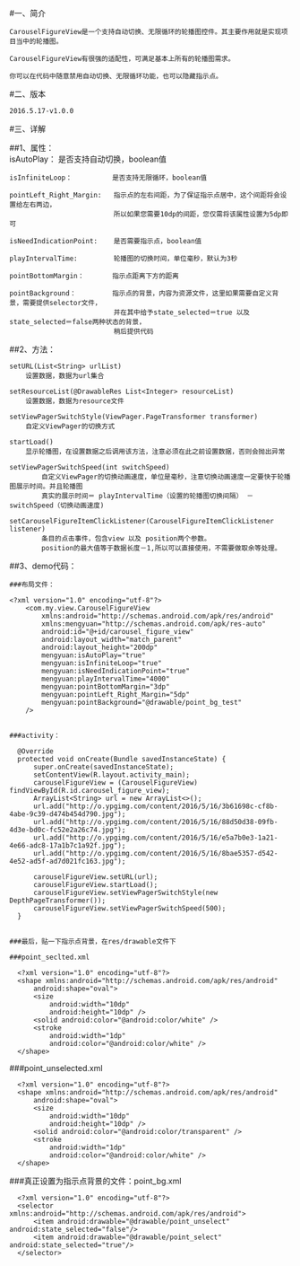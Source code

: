 #一、简介

    CarouselFigureView是一个支持自动切换、无限循环的轮播图控件。其主要作用就是实现项目当中的轮播图。

    CarouselFigureView有很强的适配性，可满足基本上所有的轮播图需求。

    你可以在代码中随意禁用自动切换、无限循环功能，也可以隐藏指示点。

#二、版本

    2016.5.17-v1.0.0

    







#三、详解

  ##1、属性：      
    isAutoPlay：              是否支持自动切换，boolean值
    
    isInfiniteLoop：          是否支持无限循环，boolean值  
    
    pointLeft_Right_Margin:   指示点的左右间距，为了保证指示点居中，这个间距将会设置给左右两边，
                              所以如果您需要10dp的间距，您仅需将该属性设置为5dp即可     
                              
    isNeedIndicationPoint:    是否需要指示点，boolean值
    
    playIntervalTime:         轮播图的切换时间，单位毫秒，默认为3秒
    
    pointBottomMargin：       指示点距离下方的距离
    
    pointBackground：         指示点的背景，内容为资源文件，这里如果需要自定义背景，需要提供selector文件，
                              并在其中给予state_selected＝true 以及state_selected＝false两种状态的背景，                 
                              稍后提供代码
                              
  ##2、方法：  
  
    setURL(List<String> urlList)                
        设置数据，数据为url集合
        
    setResourceList(@DrawableRes List<Integer> resourceList)  
        设置数据，数据为resource文件

    setViewPagerSwitchStyle(ViewPager.PageTransformer transformer)  
        自定义ViewPager的切换方式
        
    startLoad()     
        显示轮播图，在设置数据之后调用该方法，注意必须在此之前设置数据，否则会抛出异常
        
    setViewPagerSwitchSpeed(int switchSpeed)
            自定义ViewPager的切换动画速度，单位是毫秒，注意切换动画速度一定要快于轮播图展示时间。并且轮播图
            真实的展示时间＝ playIntervalTime（设置的轮播图切换间隔） － switchSpeed（切换动画速度)
            
    setCarouselFigureItemClickListener(CarouselFigureItemClickListener listener)
            条目的点击事件，包含view 以及 position两个参数。
            position的最大值等于数据长度－1,所以可以直接使用，不需要做取余等处理。
  ##3、demo代码：

    ###布局文件：            

    <?xml version="1.0" encoding="utf-8"?>
        <com.my.view.CarouselFigureView
            xmlns:android="http://schemas.android.com/apk/res/android"
            xmlns:mengyuan="http://schemas.android.com/apk/res-auto"
            android:id="@+id/carousel_figure_view"
            android:layout_width="match_parent"
            android:layout_height="200dp"
            mengyuan:isAutoPlay="true"
            mengyuan:isInfiniteLoop="true"
            mengyuan:isNeedIndicationPoint="true"
            mengyuan:playIntervalTime="4000"
            mengyuan:pointBottomMargin="3dp"
            mengyuan:pointLeft_Right_Margin="5dp"
            mengyuan:pointBackground="@drawable/point_bg_test"
        />
        
        
    ###activity：
  
      @Override
      protected void onCreate(Bundle savedInstanceState) {
          super.onCreate(savedInstanceState);
          setContentView(R.layout.activity_main);
          carouselFigureView = (CarouselFigureView) findViewById(R.id.carousel_figure_view);
          ArrayList<String> url = new ArrayList<>();
          url.add("http://o.ypgimg.com/content/2016/5/16/3b61698c-cf8b-4abe-9c39-d474b454d790.jpg");
          url.add("http://o.ypgimg.com/content/2016/5/16/88d50d38-09fb-4d3e-bd0c-fc52e2a26c74.jpg");
          url.add("http://o.ypgimg.com/content/2016/5/16/e5a7b0e3-1a21-4e66-adc8-17a1b7c1a92f.jpg");
          url.add("http://o.ypgimg.com/content/2016/5/16/8bae5357-d542-4e52-ad5f-ad7d021fc163.jpg");
  
          carouselFigureView.setURL(url);
          carouselFigureView.startLoad();
          carouselFigureView.setViewPagerSwitchStyle(new DepthPageTransformer());
          carouselFigureView.setViewPagerSwitchSpeed(500);
      }
      
      
    ###最后，贴一下指示点背景，在res/drawable文件下

    ###point_seclted.xml

      <?xml version="1.0" encoding="utf-8"?>
      <shape xmlns:android="http://schemas.android.com/apk/res/android"
          android:shape="oval">
          <size
              android:width="10dp"
              android:height="10dp" />
          <solid android:color="@android:color/white" />
          <stroke
              android:width="1dp"
              android:color="@android:color/white" />
      </shape>
      
      
   ###point_unselected.xml

      <?xml version="1.0" encoding="utf-8"?>
      <shape xmlns:android="http://schemas.android.com/apk/res/android"
          android:shape="oval">
          <size
              android:width="10dp"
              android:height="10dp" />
          <solid android:color="@android:color/transparent" />
          <stroke
              android:width="1dp"
              android:color="@android:color/white" />
      </shape>
      
      
   ###真正设置为指示点背景的文件：point_bg.xml

      <?xml version="1.0" encoding="utf-8"?>
      <selector xmlns:android="http://schemas.android.com/apk/res/android">
          <item android:drawable="@drawable/point_unselect" android:state_selected="false"/>
          <item android:drawable="@drawable/point_select" android:state_selected="true"/>
      </selector>

